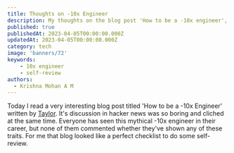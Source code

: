 ```yaml
---
title: Thoughts on -10x Engineer
description: My thoughts on the blog post 'How to be a -10x engineer', which was quite popular in Hacker News.
published: true
publishedAt: 2023-04-05T00:00:00.000Z
updatedAt: 2023-04-05T00:00:00.000Z
category: tech
image: 'banners/72'
keywords: 
    - 10x engineer
    - self-review    
authors:
  - Krishna Mohan A M
---
```


Today I read a very interesting blog post titled 'How to be a -10x Engineer' written by [Taylor](https://taylor.town/about). It's discussion in hacker news was so boring and cliched at the same time. Everyone has seen this mythical -10x engineer in their career, but none of them commented whether they've shown any of these traits. For me that blog looked like a perfect checklist to do some self-review.
